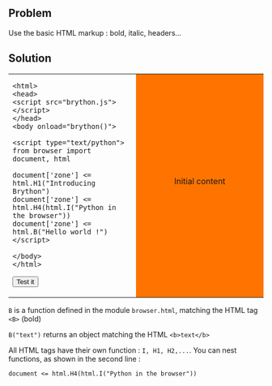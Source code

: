 Problem
-------

Use the basic HTML markup : bold, italic, headers...


Solution
--------


<table width="100%">
<tr>
<td style="width:50%;">

    <html>
    <head>
    <script src="brython.js"></script>
    </head>
    <body onload="brython()">
    
    <script type="text/python">
    from browser import document, html
    
    document['zone'] <= html.H1("Introducing Brython")
    document['zone'] <= html.H4(html.I("Python in the browser"))
    document['zone'] <= html.B("Hello world !")
    </script>
    
    </body>
    </html>

<button id="fill_zone">Test it</button>
</td>
<td id="zone" style="background-color:#FF7400;text-align:center;">Initial content<p>
</td>
</tr>
</table>

<script type="text/python3">
from browser import document, html

def fill_zone(ev):
    document['zone'] <= html.H1("Introducing Brython")
    document['zone'] <= html.H4(html.I("Python in the browser"))
    document['zone'] <= html.B("Hello world !")

document['fill_zone'].bind('click', fill_zone)
</script>

`B` is a function defined in the module `browser.html`, matching the HTML tag `<B>` (bold)

`B("text")` returns an object matching the HTML `<b>text</b>`

All HTML tags have their own function : `I, H1, H2,...`. You can nest functions, as shown in the second line :

    document <= html.H4(html.I("Python in the browser"))


